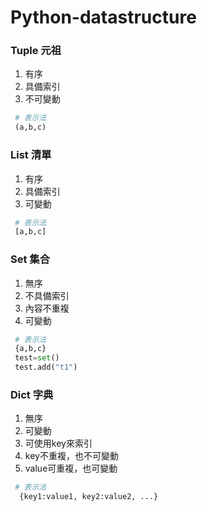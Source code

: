 # Python-datastructure

### Tuple 元祖
1. 有序
2. 具備索引
3. 不可變動
```python
 # 表示法
 (a,b,c)
```

### List 清單
1. 有序
2. 具備索引
3. 可變動
```python
 # 表示法
 [a,b,c]
```


### Set 集合
1. 無序
2. 不具備索引
3. 內容不重複
4. 可變動
```python
 # 表示法
 {a,b,c}
 test=set()
 test.add("t1")
```

### Dict 字典
1. 無序
2. 可變動
3. 可使用key來索引
4. key不重複，也不可變動
5. value可重複，也可變動
```python
 # 表示法
  {key1:value1, key2:value2, ...}
```
